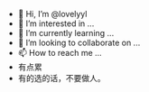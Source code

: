 - 👋 Hi, I’m @lovelyyl
- 👀 I’m interested in ...
- 🌱 I’m currently learning ...
- 💞️ I’m looking to collaborate on ...
- 📫 How to reach me ...
- 有点累
- 有的选的话，不要做人。

<!---
lovelyyl/lovelyyl is a ✨ special ✨ repository because its `README.md` (this file) appears on your GitHub profile.
You can click the Preview link to take a look at your changes.
--->
